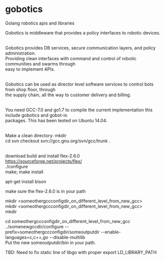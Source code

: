 # gobotics
Golang robotics apis and libraries<br>

Gobotics is middleware that provides a policy interfaces to robotic devices.<br><br>

Gobotics provides DB services, secure communication layers, and policy administration.<br> 
Providing clean interfaces with command and control of robotic communities and swarms through<br>
easy to implement APIs.<br><br>

Gobotics can be used as director level software services to control bots from shop floor, through<br>
the supply chain, all the way to customer delivery and billing.<br><br>

You need GCC-7.0 and go1.7 to compile the current implementation this include gobotics and gobot-io<br>
packages. This has been tested on Ubuntu 14.04.<br><br>

Make a clean directory:
mkdir <somenewgccdir> <br>
cd <somenewgccdir>
svn checkout svn://gcc.gnu.org/svn/gcc/trunk . <br><br>

download build and install flex-2.6.0<br>
https://sourceforge.net/projects/flex/<br>
./configure <br>
make; make install <br>

apt-get install bison<br>

make sure the flex-2.6.0 is in your path<br>

mkdir <someothergccconfigdir_on_different_level_from_new_gcc> <br>
mkdir <someothergccconfigdir_on_different_level_from_new_gcc> <br>
mkdir <someoutputdir> <br>

cd someothergccconfigdir_on_different_level_from_new_gcc<br>
../somenewgccdir/configure --prefix=someothergccconfigdir/someoutputdir --enable-languages=c,c++,go --disable-multilib<br>
Put the new someoutputdir/bin in your path.<br>

TBD: Need to fix static line of libgo with proper export LD_LIBRARY_PATH 